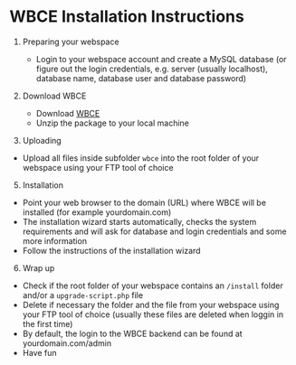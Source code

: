 # WBCE Installation Instructions

 1. Preparing your webspace
    - Login to your webspace account and create a MySQL database (or figure out the login credentials, e.g. server (usually localhost), database name, database user and database password)

 2. Download WBCE
    - Download [WBCE](http://wbce.org)
    - Unzip the package to your local machine

 3. Uploading
   - Upload all files inside subfolder `wbce` into the root folder of your webspace using your FTP tool of choice

 5. Installation
   - Point your web browser to the domain (URL) where WBCE will be installed (for example yourdomain.com)
   - The installation wizard starts automatically, checks the system requirements and will ask for database and login credentials and some more information
   - Follow the instructions of the installation wizard

 6. Wrap up
   - Check if the root folder of your webspace contains an `/install` folder and/or a `upgrade-script.php` file
   - Delete if necessary the folder and the file from your webspace using your FTP tool of choice (usually these files are deleted when loggin in the first time)
   - By default, the login to the WBCE backend can be found at yourdomain.com/admin
   - Have fun
